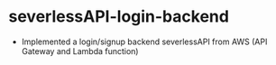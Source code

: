 # severlessAPI-login-backend
 - Implemented a login/signup backend severlessAPI from AWS (API Gateway and Lambda function) 
